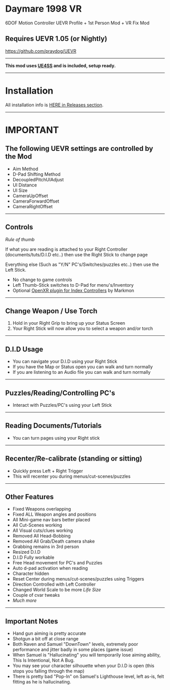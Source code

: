 # Daymare 1998 VR
6DOF Motion Controller UEVR Profile + 1st Person Mod + VR Fix Mod 

## Requires UEVR 1.05 (or Nightly)
https://github.com/praydog/UEVR

---
**This mod uses <a href="https://github.com/UE4SS-RE/RE-UE4SS" target="_blank">UE4SS</a> and is included, setup ready.**

---

# Installation

All installation info is <a href="https://github.com/CYB3R-JUNKI3/Daymare-1998-VR/releases" target="_blank">HERE in Releases section</a>.


----

# IMPORTANT
## The following UEVR settings are controlled by the Mod
- Aim Method
- D-Pad Shifting Method
- DecoupledPitchUIAdjust
- UI Distance
- UI Size
- CameraUpOffset
- CameraForwardOffset
- CameraRightOffset
----



## Controls
_Rule of thumb_

If what you are reading is attached to your Right Controller (documents/tuts/D.I.D etc..) then use the Right Stick to change page

Everything else (Such as "Y/N" PC's/Switches/puzzles etc..) then use the Left Stick.
- No change to game controls
- Left Thumb-Stick switches to D-Pad for menu's/Inventory
- Optional <a href="https://github.com/mark-mon/uevr-index-controls/releases" target="_blank">OpenXR plugin for Index Controllers</a> by Markmon
----



## Change Weapon / Use Torch
1. Hold in your Right Grip to bring up your Status Screen
2. Your Right Stick will now allow you to select a weapon and/or torch
----



## D.I.D Usage
- You can navigate your D.I.D using your Right Stick
- If you have the Map or Status open you can walk and turn normally
- If you are listening to an Audio file you can walk and turn normally
----



## Puzzles/Reading/Controlling PC's
- Interact with Puzzles/PC's using your Left Stick 
----



## Reading Documents/Tutorials
- You can turn pages using your Right stick 
----



## Recenter/Re-calibrate (standing or sitting)
- Quickly press Left + Right Trigger
- This will recenter you during menus/cut-scenes/puzzles
----


## Other Features
- Fixed Weapons overlapping
- Fixed ALL Weapon angles and positions
- All Mini-game nav bars better placed
- All Cut-Scenes working
- All Visual cuts/clues working
- Removed All Head-Bobbing
- Removed All Grab/Death camera shake
- Grabbing remains in 3rd person
- Resized D.I.D
- D.I.D Fully workable
- Free Head movement for PC's and Puzzles
- Auto d-pad activation when reading
- Character hidden
- Reset Center during menus/cut-scenes/puzzles using Triggers
- Direction Controlled with Left Controller
- Changed World Scale to be more *Life Size*
- Couple of cvar tweaks
- _Much more_
----


## Important Notes
- Hand gun aiming is pretty accurate
- Shotgun a bit off at close range 
- Both Raven and Samuel "DownTown" levels, extremely poor performance and jitter badly in some places (game issue)
- When Samuel is "Hallucinating" you will temporarily lose aiming ability, This Is Intentional, Not A Bug.
- You may see your character silhouette when your D.I.D is open (this stops you falling through the map)
- There is pretty bad "Pop-In" on Samuel's Lighthouse level, left as-is, felt fitting as he is hallucinating.



